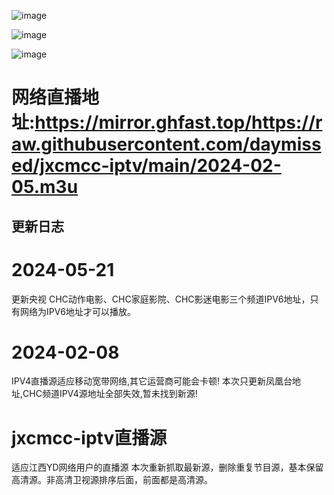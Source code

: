 ![image](https://github.com/daymissed/jxcmcc-iptv/assets/62062283/5aa03697-b31d-4d87-bf1f-ffcc4050a50e)

![image](https://github.com/daymissed/jxcmcc-iptv/assets/62062283/cf965750-4024-4949-80ea-0ee686312dc0)

![image](https://github.com/daymissed/jxcmcc-iptv/assets/62062283/7c25dba2-1c82-4cc1-9af1-b30d07c949b7)

# 网络直播地址:https://mirror.ghfast.top/https://raw.githubusercontent.com/daymissed/jxcmcc-iptv/main/2024-02-05.m3u

## 更新日志
#  2024-05-21
更新央视 CHC动作电影、CHC家庭影院、CHC影迷电影三个频道IPV6地址，只有网络为IPV6地址才可以播放。
#  2024-02-08
IPV4直播源适应移动宽带网络,其它运营商可能会卡顿! 本次只更新凤凰台地址,CHC频道IPV4源地址全部失效,暂未找到新源!


# jxcmcc-iptv直播源
适应江西YD网络用户的直播源
本次重新抓取最新源，删除重复节目源，基本保留高清源。非高清卫视源排序后面，前面都是高清源。

